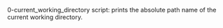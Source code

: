 0-current_working_directory       script:  prints the absolute path name of the current working directory.

